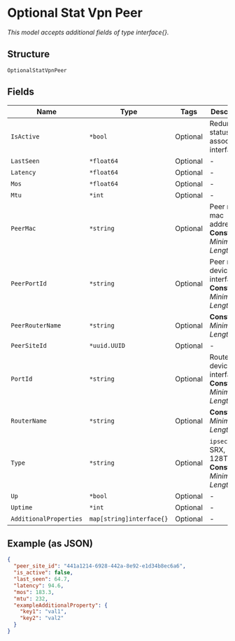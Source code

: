 
# Optional Stat Vpn Peer

*This model accepts additional fields of type interface{}.*

## Structure

`OptionalStatVpnPeer`

## Fields

| Name | Type | Tags | Description |
|  --- | --- | --- | --- |
| `IsActive` | `*bool` | Optional | Redundancy status of the associated interface |
| `LastSeen` | `*float64` | Optional | - |
| `Latency` | `*float64` | Optional | - |
| `Mos` | `*float64` | Optional | - |
| `Mtu` | `*int` | Optional | - |
| `PeerMac` | `*string` | Optional | Peer router mac address<br>**Constraints**: *Minimum Length*: `1` |
| `PeerPortId` | `*string` | Optional | Peer router device interface<br>**Constraints**: *Minimum Length*: `1` |
| `PeerRouterName` | `*string` | Optional | **Constraints**: *Minimum Length*: `1` |
| `PeerSiteId` | `*uuid.UUID` | Optional | - |
| `PortId` | `*string` | Optional | Router device interface<br>**Constraints**: *Minimum Length*: `1` |
| `RouterName` | `*string` | Optional | **Constraints**: *Minimum Length*: `1` |
| `Type` | `*string` | Optional | `ipsec`for SRX, `svr` for 128T<br>**Constraints**: *Minimum Length*: `1` |
| `Up` | `*bool` | Optional | - |
| `Uptime` | `*int` | Optional | - |
| `AdditionalProperties` | `map[string]interface{}` | Optional | - |

## Example (as JSON)

```json
{
  "peer_site_id": "441a1214-6928-442a-8e92-e1d34b8ec6a6",
  "is_active": false,
  "last_seen": 64.7,
  "latency": 94.6,
  "mos": 183.3,
  "mtu": 232,
  "exampleAdditionalProperty": {
    "key1": "val1",
    "key2": "val2"
  }
}
```

